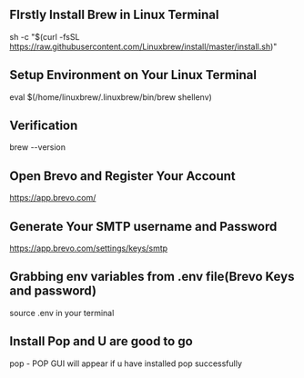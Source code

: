 ## FIrstly Install Brew in Linux Terminal
 sh -c "$(curl -fsSL https://raw.githubusercontent.com/Linuxbrew/install/master/install.sh)"

## Setup Environment on  Your Linux Terminal

eval $(/home/linuxbrew/.linuxbrew/bin/brew shellenv)

## Verification
brew --version

## Open Brevo and Register Your Account
https://app.brevo.com/
## Generate Your SMTP username and Password
https://app.brevo.com/settings/keys/smtp

## Grabbing env variables from .env file(Brevo Keys and password)
source .env in your terminal

## Install Pop and U are good to go
pop - POP GUI will appear if u have installed pop successfully






